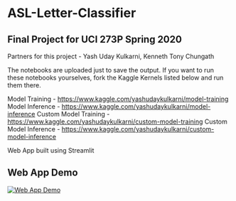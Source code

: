 # ASL-Letter-Classifier

## Final Project for UCI 273P Spring 2020

Partners for this project - Yash Uday Kulkarni, Kenneth Tony Chungath

The notebooks are uploaded just to save the output. If you want to run these notebooks yourselves, fork the Kaggle Kernels listed below and run them there.

Model Training - https://www.kaggle.com/yashudaykulkarni/model-training
Model Inference - https://www.kaggle.com/yashudaykulkarni/model-inference
Custom Model Training - https://www.kaggle.com/yashudaykulkarni/custom-model-training
Custom Model Inference - https://www.kaggle.com/yashudaykulkarni/custom-model-inference

Web App built using Streamlit

## Web App Demo  
[![Web App Demo](http://img.youtube.com/vi/e77SXyUDf8U/0.jpg)](http://www.youtube.com/watch?v=e77SXyUDf8U "ASL Letter Classifier Web App Demo")
